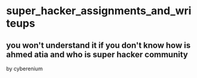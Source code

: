 # super_hacker_assignments_and_writeups
## you won't understand it if you don't know how is ahmed atia and who is super hacker community
by cyberenium
